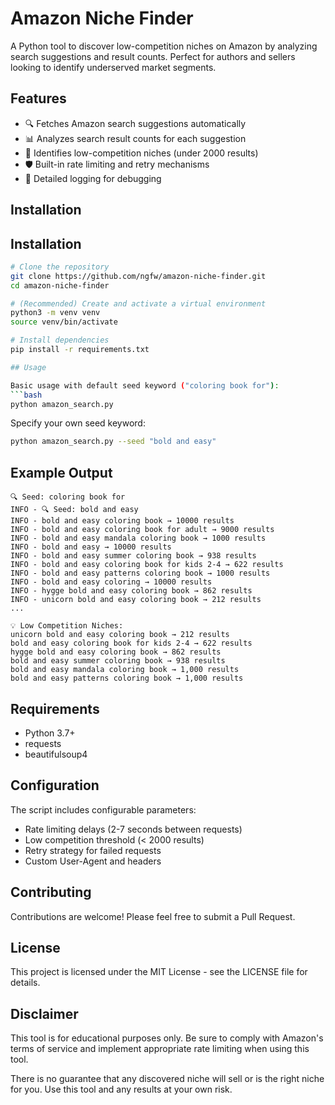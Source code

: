 # Amazon Niche Finder

A Python tool to discover low-competition niches on Amazon by analyzing search suggestions and result counts. Perfect for authors and sellers looking to identify underserved market segments.

## Features

- 🔍 Fetches Amazon search suggestions automatically
- 📊 Analyzes search result counts for each suggestion
- 🎯 Identifies low-competition niches (under 2000 results)
- 🛡️ Built-in rate limiting and retry mechanisms
- 📝 Detailed logging for debugging

## Installation

## Installation

```bash
# Clone the repository
git clone https://github.com/ngfw/amazon-niche-finder.git
cd amazon-niche-finder

# (Recommended) Create and activate a virtual environment
python3 -m venv venv
source venv/bin/activate

# Install dependencies
pip install -r requirements.txt

## Usage

Basic usage with default seed keyword ("coloring book for"):
```bash
python amazon_search.py
```

Specify your own seed keyword:
```bash
python amazon_search.py --seed "bold and easy"
```

## Example Output

```
🔍 Seed: coloring book for
INFO - 🔍 Seed: bold and easy
INFO - bold and easy coloring book → 10000 results
INFO - bold and easy coloring book for adult → 9000 results
INFO - bold and easy mandala coloring book → 1000 results
INFO - bold and easy → 10000 results
INFO - bold and easy summer coloring book → 938 results
INFO - bold and easy coloring book for kids 2-4 → 622 results
INFO - bold and easy patterns coloring book → 1000 results
INFO - bold and easy coloring → 10000 results
INFO - hygge bold and easy coloring book → 862 results
INFO - unicorn bold and easy coloring book → 212 results
...

💡 Low Competition Niches:
unicorn bold and easy coloring book → 212 results
bold and easy coloring book for kids 2-4 → 622 results
hygge bold and easy coloring book → 862 results
bold and easy summer coloring book → 938 results
bold and easy mandala coloring book → 1,000 results
bold and easy patterns coloring book → 1,000 results
```

## Requirements

- Python 3.7+
- requests
- beautifulsoup4

## Configuration

The script includes configurable parameters:
- Rate limiting delays (2-7 seconds between requests)
- Low competition threshold (< 2000 results)
- Retry strategy for failed requests
- Custom User-Agent and headers

## Contributing

Contributions are welcome! Please feel free to submit a Pull Request.

## License

This project is licensed under the MIT License - see the LICENSE file for details.

## Disclaimer

This tool is for educational purposes only. Be sure to comply with Amazon's terms of service and implement appropriate rate limiting when using this tool.

There is no guarantee that any discovered niche will sell or is the right niche for you. Use this tool and any results at your own risk.
